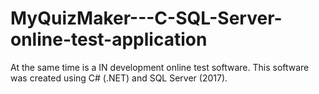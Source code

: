 # MyQuizMaker---C-SQL-Server-online-test-application
At the same time is a IN development online test software. This software was created using C# (.NET) and SQL Server (2017).
